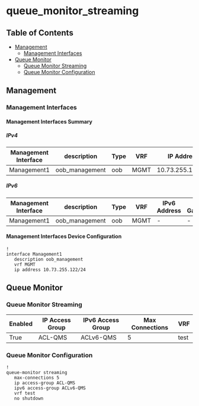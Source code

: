 # queue_monitor_streaming

## Table of Contents

- [Management](#management)
  - [Management Interfaces](#management-interfaces)
- [Queue Monitor](#queue-monitor)
  - [Queue Monitor Streaming](#queue-monitor-streaming)
  - [Queue Monitor Configuration](#queue-monitor-configuration)

## Management

### Management Interfaces

#### Management Interfaces Summary

##### IPv4

| Management Interface | description | Type | VRF | IP Address | Gateway |
| -------------------- | ----------- | ---- | --- | ---------- | ------- |
| Management1 | oob_management | oob | MGMT | 10.73.255.122/24 | 10.73.255.2 |

##### IPv6

| Management Interface | description | Type | VRF | IPv6 Address | IPv6 Gateway |
| -------------------- | ----------- | ---- | --- | ------------ | ------------ |
| Management1 | oob_management | oob | MGMT | - | - |

#### Management Interfaces Device Configuration

```eos
!
interface Management1
   description oob_management
   vrf MGMT
   ip address 10.73.255.122/24
```

## Queue Monitor

### Queue Monitor Streaming

| Enabled | IP Access Group | IPv6 Access Group | Max Connections | VRF |
| ------- | --------------- | ----------------- | --------------- | --- |
| True | ACL-QMS | ACLv6-QMS | 5 | test |

### Queue Monitor Configuration

```eos
!
queue-monitor streaming
   max-connections 5
   ip access-group ACL-QMS
   ipv6 access-group ACLv6-QMS
   vrf test
   no shutdown
```
